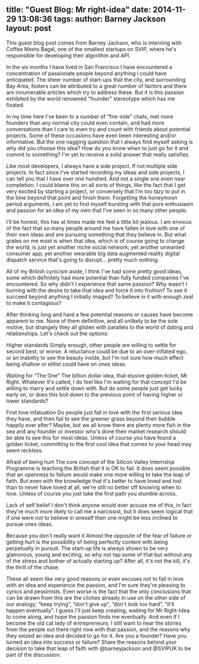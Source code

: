 title: "Guest Blog: Mr right-idea"
date: 2014-11-29 13:08:36
tags:
author: Barney Jackson
layout: post
---

This guest blog post comes from Barney Jackson, who is interning with Coffee Meets Bagel, one of the smallest startups on SVIP, where he's responsible for developing their algorithm and API.

<!-- more -->

In the six months I have lived in San Francisco I have encountered a concentration of passionate people beyond anything I could have anticipated. The sheer number of start-ups that the city, and surrounding Bay Area, fosters can be attributed to a great number of factors and there are innumerable articles which try to address these. But it is this passion exhibited by the world renowned “founder” stereotype which has me fixated.

In my time here I've been to a number of “fire-side” chats, met more founders than any normal city could even contain, and had more conversations than I care to even try and count with friends about potential projects. Some of these occasions have even been interesting and/or informative. But the one nagging question that I always find myself asking is why did you choose this idea? How do you know when to just go for it and commit to something? I'm yet to receive a solid answer that really satisfies.

Like most developers, I always have a side project. If not multiple side projects. In fact since I've started recording my ideas and side projects, I can tell you that I have over one hundred. And not a single one even near completion. I could blame this on all sorts of things, like the fact that I get very excited by starting a project, or conversely that I'm too lazy to put in the time beyond that point and finish them. Forgetting the honeymoon period arguments, I am yet to find myself bursting with that pure enthusiasm and passion for an idea of my own that I've seen in so many other people.

I'll be honest, this has at times made me feel a little bit jealous. I am envious of the fact that so many people around me have fallen in love with one of their own ideas and are pursuing something that they believe in. But what grates on me most is when that idea, which is of course going to change the world, is just yet another niche social network; yet another unwanted consumer app; yet another wearable big data augmented reality digital dispatch service that's going to disrupt... pretty much nothing.

All of my British cynicism aside, I think I've had some pretty good ideas, some which definitely had more potential than fully funded companies I've encountered. So why didn't I experience that same passion? Why wasn't I burning with the desire to take that idea and force it into fruition? To see it succeed beyond anything I initially imaged? To believe in it with enough zeal to make it contagious?

After thinking long and hard a few potential reasons or causes have become apparent to me. None of them definitive, and all unlikely to be the sole motive, but strangely they all glisten with parallels to the world of dating and relationships. Let's check out the options:

Higher standards
Simply enough, other people are willing to settle for second best, or worse. A reluctance could be due to an over-inflated ego, or an inability to see the beauty inside, but I'm not sure how much effect being shallow or elitist could have on ones ideas.

Waiting for “The One”
The billion dollar idea, that elusive golden ticket, Mr Right. Whatever it's called, I do feel like I'm waiting for that concept I'd be willing to marry and settle down with. But do some people just get lucky early on, or does this boil down to the previous point of having higher or lower standards?

First love infatuation
Do people just fall in love with the first serious idea they have, and then fail to see the greener grass beyond their bubble happily ever after? Maybe, but we all know there are plenty more fish in the sea and any founder or investor who's done their market research should be able to see this for most ideas. Unless of course you have found a golden ticket, committing to the first cool idea that comes to your head may seem reckless.

Afraid of being hurt
The core concept of the Silicon Valley Internship Programme is teaching the British that it is OK to fail. It does seem possible that an openness to failure would make one more willing to take the leap of faith. But even with the knowledge that it's better to have loved and lost than to never have loved at all, we're still no better off knowing when to love. Unless of course you just take the first path you stumble across.

Lack of self belief
I don't think anyone would ever accuse me of this, in fact they're much more likely to call me a narcissist, but it does seem logical that if one were not to believe in oneself then one might be less inclined to pursue ones ideas.

Because you don't really want it
Almost the opposite of the fear of failure or getting hurt is the possibility of being perfectly content with being perpetually in pursuit. The start-up life is always shown to be very glamorous, young and exciting, so why not tap some of that but without any of the stress and bother of actually starting up? After all, it's not the kill, it's the thrill of the chase.

These all seem like very good reasons or even excuses not to fall in love with an idea and experience the passion, and I'm sure they're pleasing to cynics and pessimists. Even worse is the fact that the only conclusions that can be drawn from this are the cliches already in use on the other side of our analogy; “keep trying”, “don't give up”, “don't look too hard”, “it'll happen eventually”. I guess I'll just keep creating, waiting for Mr Right-Idea to come along, and hope the passion finds me eventually. And even if I become the old cat lady of entrepreneurs, I still want to hear the stories from the people out there right now with that passion, and the reasons why they seized an idea and decided to go for it.
Are you a founder? Have you turned an idea into success or failure? Share the reasons behind your decision to take that leap of faith with @barneyjackson and @SVIPUK to be part of the discussion.
